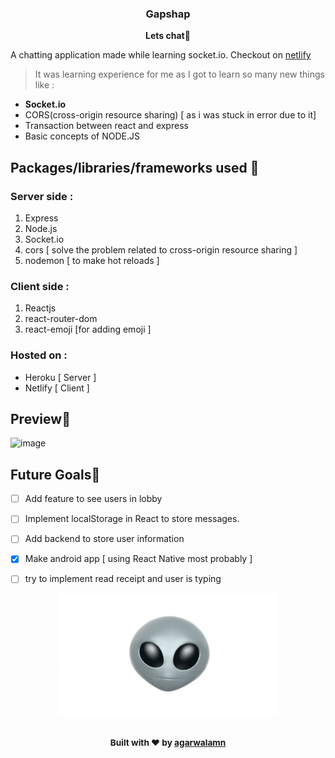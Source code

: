 <div align="center">
<h3>Gapshap</h3>
  <p>
    <b>Lets chat🤫</b>
  </p>
</div>

A chatting application made while learning socket.io.
Checkout on [netlify](https://5df8cee521353501881b507c--inspiring-clarke-25980c.netlify.com)

> It was learning experience for me as I got to learn so many new things like :

 - <b>Socket.io</b>
 - CORS(cross-origin resource sharing) [ as i was stuck in error due to it]
 - Transaction between react and express
 - Basic concepts of NODE.JS

## Packages/libraries/frameworks used 🛃

### Server side :
 1. Express
 2. Node.js
 3. Socket.io
 4. cors [ solve the problem related to cross-origin resource sharing ]
 5. nodemon [ to make hot reloads ]

### Client side :

 1. Reactjs
 2. react-router-dom
 3. react-emoji [for adding emoji ]

### Hosted on :
 - Heroku [ Server ]
 - Netlify [ Client ]

## Preview🧐
![image](https://drive.google.com/uc?export=view&id=1Y59mnD_LMAUBzNL3r22GVF2e6JA28LRj)

## Future Goals🤠


 - [ ] Add feature to see users in lobby
 - [ ] Implement localStorage in React to store messages.
 - [ ] Add backend to store user information
 - [x] Make android app [ using React Native most probably ]
 - [ ] try to implement read receipt and user is typing
 
 




<div align="center">
<img src="https://raw.githubusercontent.com/agarwalamn/formme/master/static/avatar.gif" width="350"/>
  <h3>
    <sub>Built with ❤️ by
      <a href="https://github.com/agarwalamn">agarwalamn</a>
    </sub>
  </h3>
</div>

